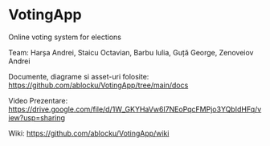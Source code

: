 # VotingApp
 Online voting system for elections

 Team: Harșa Andrei, Staicu Octavian, Barbu Iulia, Guță George, Zenoveiov Andrei
 
 Documente, diagrame si asset-uri folosite: 
 https://github.com/ablocku/VotingApp/tree/main/docs
 
 Video Prezentare: https://drive.google.com/file/d/1W_GKYHaVw6l7NEoPqcFMPjo3YQbIdHFq/view?usp=sharing
 
 Wiki: https://github.com/ablocku/VotingApp/wiki
